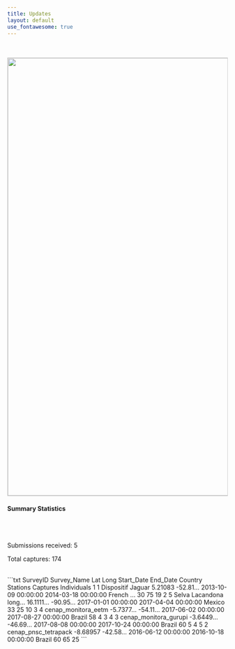 ```yaml
---
title: Updates
layout: default
use_fontawesome: true
---
```

<div class="row content-row">
<div class="col-12 col-sm-4 image-wrapper">
    <br>
    <br>
    <img src="{{ site.baseurl }}/images/map_updates/surveys_080519.png" width="1000" style="border:1px solid #cccccc">
</div>
<div class="col-12 col-sm-8">
    <h4>Summary Statistics</h4>
    <br>
    <br>
    <p class="italic">Submissions received: 5</p>
    <p class="italic">Total captures:     174</p>
</div>
</div>
<br>
```txt
  SurveyID Survey_Name           Lat      Long    Start_Date          End_Date            Country  Stations Captures Individuals
     <dbl> <chr>                 <chr>    <chr>   <dttm>              <dttm>              <chr>       <int>    <int>       <int>
1        1 Dispositif Jaguar     5.21083  -52.81… 2013-10-09 00:00:00 2014-03-18 00:00:00 French …       30       75          19
2        5 Selva Lacandona long… 16.1111… -90.95… 2017-01-01 00:00:00 2017-04-04 00:00:00 Mexico         33       25          10
3        4 cenap_monitora_eetm   -5.7377… -54.11… 2017-06-02 00:00:00 2017-08-27 00:00:00 Brazil         58        4           3
4        3 cenap_monitora_gurupi -3.6449… -46.69… 2017-08-08 00:00:00 2017-10-24 00:00:00 Brazil         60        5           4
5        2 cenap_pnsc_tetrapack  -8.68957 -42.58… 2016-06-12 00:00:00 2016-10-18 00:00:00 Brazil         60       65          25
```        
